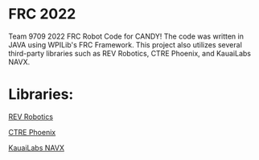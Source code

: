 # FRC 2022

Team 9709 2022 FRC Robot Code for CANDY! The code was written in JAVA using WPILib's FRC Framework. This project also utilizes several third-party libraries 
such as REV Robotics, CTRE Phoenix, and KauaiLabs NAVX.

# Libraries:
[REV Robotics](https://docs.revrobotics.com/sparkmax/software-resources/spark-max-api-information)

[CTRE Phoenix](https://store.ctr-electronics.com/software/)

[KauaiLabs NAVX](https://pdocs.kauailabs.com/navx-mxp/software/roborio-libraries/java/)
